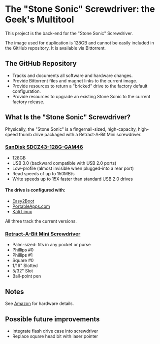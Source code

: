 # The "Stone Sonic" Screwdriver: the Geek's Multitool
This project is the back-end for the "Stone Sonic" Screwdriver.

The image used for duplication is 128GB and cannot be easily included in the GitHub repository.  It is available via Bittorrent.

## The GitHub Repository
* Tracks and documents all software and hardware changes.
* Provide Bittorrent files and magnet links to the current image.
* Provide resources to return a "bricked" drive to the factory default configuration.
* Provide resources to upgrade an existing Stone Sonic to the current factory release.

## What Is the "Stone Sonic" Screwdriver?
Physically, the "Stone Sonic" is a fingernail-sized, high-capacity, high-speed thumb drive packaged with a Retract-A-Bit Mini screwdriver.

### [SanDisk SDCZ43-128G-GAM46](https://www.sandisk.com/home/usb-flash/ultra-fit-usb)
* 128GB
* USB 3.0 (backward compatible with USB 2.0 ports)
* Low-profile (almost invisible when plugged-into a rear port)
* Read speeds of up to 150MB/s
* Write speeds up to 15X faster than standard USB 2.0 drives

#### The drive is configured with:
* [Easy2Boot](http://www.easy2boot.com/)
* [PortableApps.com](http://www.PortableApps.com)
* [Kali Linux](http://www.kali.org)

All three track the current versions.

### [Retract-A-Bit Mini Screwdriver](http://retractabit.com/screwdrivers/retractabitmini)
* Palm-sized: fits in any pocket or purse
* Phillips #0
* Phillips #1
* Square #0
* 1/16" Slotted
* 5/32" Slot
* Ball-point pen

## Notes
See [Amazon](https://smile.amazon.com/gp/registry/wishlist/3EFPKBOG8XJ8R/) for hardware details.

## Possible future improvements
* Integrate flash drive case into screwdriver
* Replace square head bit with laser pointer
